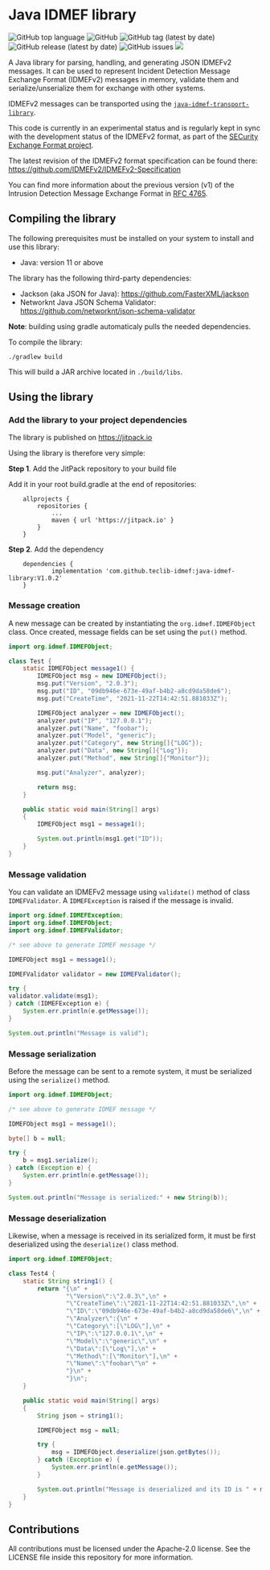 # Java IDMEF library

![GitHub top language](https://img.shields.io/github/languages/top/teclib-idmef/java-idmef-library) 
![GitHub](https://img.shields.io/github/license/teclib-idmef/java-idmef-library) 
![GitHub tag (latest by date)](https://img.shields.io/github/v/tag/teclib-idmef/java-idmef-library) 
![GitHub release (latest by date)](https://img.shields.io/github/v/release/teclib-idmef/java-idmef-library)
![GitHub issues](https://img.shields.io/github/issues/teclib-idmef/java-idmef-library)
[![](https://jitpack.io/v/teclib-idmef/java-idmef-library.svg)](https://jitpack.io/#teclib-idmef/java-idmef-library/V1.0.2)

A Java library for parsing, handling, and generating JSON IDMEFv2 messages. It can be used to represent Incident Detection Message Exchange Format (IDMEFv2) messages in memory, validate them and serialize/unserialize them for exchange with other systems.

IDMEFv2 messages can be transported using the [`java-idmef-transport-library`](https://github.com/teclib-idmef/java-idmef-transport-library).

This code is currently in an experimental status and is regularly kept in sync with the development status of the IDMEFv2 format, as part of the [SECurity Exchange Format project](https://www.secef.net/).

The latest revision of the IDMEFv2 format specification can be found there: https://github.com/IDMEFv2/IDMEFv2-Specification

You can find more information about the previous version (v1) of the Intrusion Detection Message Exchange Format in [RFC 4765](https://tools.ietf.org/html/rfc4765).

## Compiling the library

The following prerequisites must be installed on your system to install and use this library:

* Java: version 11 or above

The library has the following third-party dependencies:

* Jackson (aka JSON for Java): https://github.com/FasterXML/jackson
* Networknt Java JSON Schema Validator: https://github.com/networknt/json-schema-validator

**Note**: building using gradle automaticaly pulls the needed dependencies.

To compile the library:

``` shell
./gradlew build
``` 

This will build a JAR archive located in `./build/libs`.

## Using the library

### Add the library to your project dependencies

The library is published on https://jitpack.io

Using the library is therefore very simple:

**Step 1**. Add the JitPack repository to your build file

Add it in your root build.gradle at the end of repositories:

```
	allprojects {
		repositories {
			...
			maven { url 'https://jitpack.io' }
		}
	}
```

**Step 2**. Add the dependency

```
	dependencies {
	        implementation 'com.github.teclib-idmef:java-idmef-library:V1.0.2'
	}
```

### Message creation

A new message can be created by instantiating the `org.idmef.IDMEFObject` class. Once created, message fields can be set using the `put()` method.

``` java
import org.idmef.IDMEFObject;

class Test {
    static IDMEFObject message1() {
        IDMEFObject msg = new IDMEFObject();
        msg.put("Version", "2.0.3");
        msg.put("ID", "09db946e-673e-49af-b4b2-a8cd9da58de6");
        msg.put("CreateTime", "2021-11-22T14:42:51.881033Z");

        IDMEFObject analyzer = new IDMEFObject();
        analyzer.put("IP", "127.0.0.1");
        analyzer.put("Name", "foobar");
        analyzer.put("Model", "generic");
        analyzer.put("Category", new String[]{"LOG"});
        analyzer.put("Data", new String[]{"Log"});
        analyzer.put("Method", new String[]{"Monitor"});

        msg.put("Analyzer", analyzer);

        return msg;
    }

    public static void main(String[] args)
    {
        IDMEFObject msg1 = message1();

    	System.out.println(msg1.get("ID"));
    }
}
```

### Message validation

You can validate an IDMEFv2 message using `validate()` method of class `IDMEFValidator`. A `IDMEFException` is raised if the message is invalid.

``` java
import org.idmef.IDMEFException;
import org.idmef.IDMEFObject;
import org.idmef.IDMEFValidator;

/* see above to generate IDMEF message */

IDMEFObject msg1 = message1();

IDMEFValidator validator = new IDMEFValidator();

try {
validator.validate(msg1);
} catch (IDMEFException e) {
    System.err.println(e.getMessage());
}

System.out.println("Message is valid");
```

### Message serialization

Before the message can be sent to a remote system, it must be serialized using the `serialize()` method.

``` java
import org.idmef.IDMEFObject;

/* see above to generate IDMEF message */

IDMEFObject msg1 = message1();

byte[] b = null;

try {
    b = msg1.serialize();
} catch (Exception e) {
    System.err.println(e.getMessage());
}

System.out.println("Message is serialized:" + new String(b));
```

### Message deserialization

Likewise, when a message is received in its serialized form, it must be first deserialized using the `deserialize()` class method.

``` java
import org.idmef.IDMEFObject;

class Test4 {
    static String string1() {
        return "{\n" +
                "\"Version\":\"2.0.3\",\n" +
                "\"CreateTime\":\"2021-11-22T14:42:51.881033Z\",\n" +
                "\"ID\":\"09db946e-673e-49af-b4b2-a8cd9da58de6\",\n" +
                "\"Analyzer\":{\n" +
                "\"Category\":[\"LOG\"],\n" +
                "\"IP\":\"127.0.0.1\",\n" +
                "\"Model\":\"generic\",\n" +
                "\"Data\":[\"Log\"],\n" +
                "\"Method\":[\"Monitor\"],\n" +
                "\"Name\":\"foobar\"\n" +
                "}\n" +
                "}\n";
    }

    public static void main(String[] args)
    {
    	String json = string1();

        IDMEFObject msg = null;

        try {
            msg = IDMEFObject.deserialize(json.getBytes());
        } catch (Exception e) {
            System.err.println(e.getMessage());
        }

    	System.out.println("Message is deserialized and its ID is " + msg.get("ID"));
    }
}
```

## Contributions

All contributions must be licensed under the Apache-2.0 license. See the LICENSE file inside this repository for more information.

